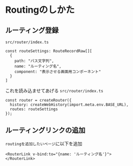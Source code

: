 # Routingのしかた

## ルーティング登録
`src/router/index.ts`
```
const routeSettings: RouteRecordRaw[][
  {
    path: "パス文字列",
    name: "ルーティング名",
    component: "表示させる画面用コンポーネント"
  }
]
```
これを読み込ませてあげる
`src/router/index.ts`
```
const router = createRouter({
  history: createWebHistory(import.meta.env.BASE_URL),
  routes: routeSettings
});
```

## ルーティングリンクの追加
`routingを追加したいページ`に以下を追加
```
<RouterLink v-bind:to="{name: 'ルーティング名'}">
</RouterLink>
```